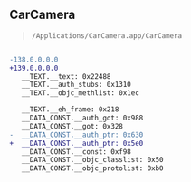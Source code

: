 ## CarCamera

> `/Applications/CarCamera.app/CarCamera`

```diff

-138.0.0.0.0
+139.0.0.0.0
   __TEXT.__text: 0x22488
   __TEXT.__auth_stubs: 0x1310
   __TEXT.__objc_methlist: 0x1ec

   __TEXT.__eh_frame: 0x218
   __DATA_CONST.__auth_got: 0x988
   __DATA_CONST.__got: 0x328
-  __DATA_CONST.__auth_ptr: 0x630
+  __DATA_CONST.__auth_ptr: 0x5e0
   __DATA_CONST.__const: 0xf98
   __DATA_CONST.__objc_classlist: 0x50
   __DATA_CONST.__objc_protolist: 0xb0

```
